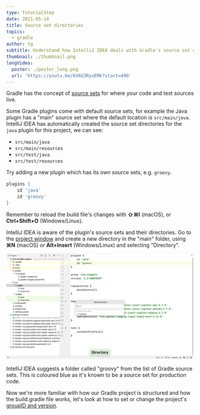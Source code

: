 ```yaml
---
type: TutorialStep
date: 2021-05-14
title: Source set directories
topics:
  - gradle
author: tg
subtitle: Understand how IntelliJ IDEA deals with Gradle's source set directories
thumbnail: ./thumbnail.png
longVideo:
  poster: ./poster_long.png
  url: 'https://youtu.be/6V6G3RyxEMk?start=490'
---
```


Gradle has the concept of [source sets](https://docs.gradle.org/current/dsl/org.gradle.api.tasks.SourceSet.html
) for where your code and test sources live.

Some Gradle plugins come with default source sets, for example the Java plugin has a "main" source set where the default location is `src/main/java`. IntelliJ IDEA has automatically created the source set directories for the `java` plugin for this project, we can see:
 - `src/main/java`
 - `src/main/resources`
 - `src/test/java`
 - `src/test/resources`

Try adding a new plugin which has its own source sets, e.g. `groovy`.

```groovy
plugins {
    id 'java'
    id 'groovy'
}
```

Remember to reload the build file's changes with **⇧⌘I** (macOS), or **Ctrl+Shift+O** (Windows/Linux).

IntelliJ IDEA is aware of the plugin's source sets and their directories. Go to the [project window](https://www.jetbrains.com/help/idea/project-tool-window.html) and create a new directory in the "main" folder, using **⌘N** (macOS) or **Alt+Insert** (Windows/Linux) and selecting "Directory".

![New directory name suggestions](./new-directory.png)

IntelliJ IDEA suggests a folder called "groovy" from the list of Gradle source sets. This is coloured blue as it's known to be a source set for production code.

Now we're more familiar with how our Gradle project is structured and how the build.gradle file works, let's look at how to set or change the project's [groupID and version](https://maven.apache.org/guides/mini/guide-naming-conventions.html).
